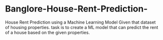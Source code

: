 # Banglore-House-Rent-Prediction-
House Rent Prediction using a Machine Learning Model
Given that dataset of housing properties. 
task is to create a ML model that can predict the rent of a house based on the given
properties.
